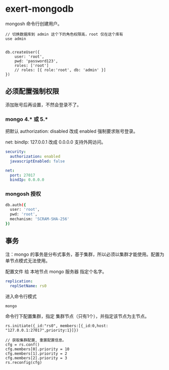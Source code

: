# exert-mongodb

mongosh 命令行创建用户。

```mongosh
// 切换数据库到 admin 这个下的角色权限高，root 仅在这个库有
use admin


db.createUser({
    user: 'root',
    pwd: 'password123',
    roles: ['root']
    // roles: [{ role:'root', db: 'admin' }]
})
```


## 必须配置强制权限

添加账号后再设置，不然会登录不了。


### mongo 4.* 或 5.*

把默认 authorization: disabled 改成 enabled 强制要求账号登录。

net: bindIp: 127.0.0.1 改成 0.0.0.0 支持外网访问。

```yaml
security:
  authorization: enabled
  javascriptEnabled: false

net:
  port: 27017
  bindIp: 0.0.0.0
```

### mongosh 授权

```bash
db.auth({
  user: 'root',
  pwd: 'root',
  mechanism: 'SCRAM-SHA-256'
})
```

## 事务

注：mongo 的事务是分布式事务，基于集群，所以必须以集群才能使用。配置为单节点模式无法使用。

配置文件 给 本地节点 mongo 服务器 指定个名字。
```yaml
replication:
  replSetName: rs0
```

进入命令行模式
```bash
mongo
```

命令行下配置集群，指定 集群节点（只有1个），并指定该节点为主节点。
```mongosh
rs.initiate({_id:"rs0", members:[{_id:0,host: "127.0.0.1:27017",priority:1}]})
```

```mongosh
// 获取集群配置, 重置配置信息。
cfg = rs.conf()
cfg.members[0].priority = 10
cfg.members[1].priority = 2
cfg.members[2].priority = 3
rs.reconfig(cfg)
```